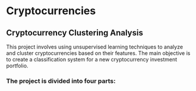 # Cryptocurrencies
## Cryptocurrency Clustering Analysis
This project involves using unsupervised learning techniques to analyze and cluster cryptocurrencies based on their features. The main objective is to create a classification system for a new cryptocurrency investment portfolio.

### The project is divided into four parts:
